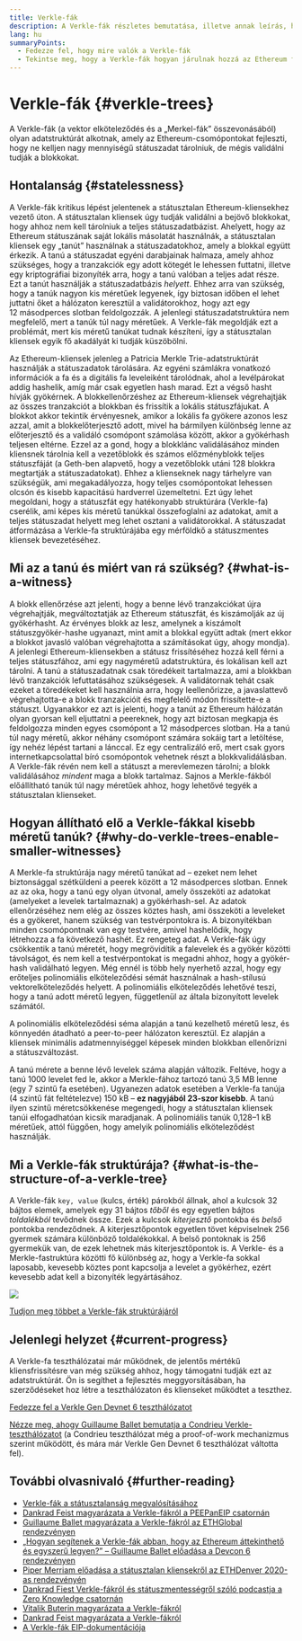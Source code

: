 ```yaml
---
title: Verkle-fák
description: A Verkle-fák részletes bemutatása, illetve annak leírás, hogy miként használják ezeket az Ethereum fejlesztésére
lang: hu
summaryPoints:
  - Fedezze fel, hogy mire valók a Verkle-fák
  - Tekintse meg, hogy a Verkle-fák hogyan járulnak hozzá az Ethereum fejlődéséhez
---
```


# Verkle-fák {#verkle-trees}

A Verkle-fák (a vektor elköteleződés és a „Merkel-fák” összevonásából) olyan adatstruktúrát alkotnak, amely az Ethereum-csomópontokat fejleszti, hogy ne kelljen nagy mennyiségű státuszadat tárolniuk, de mégis validálni tudják a blokkokat.

## Hontalanság {#statelessness}

A Verkle-fák kritikus lépést jelentenek a státusztalan Ethereum-kliensekhez vezető úton. A státusztalan kliensek úgy tudják validálni a bejövő blokkokat, hogy ahhoz nem kell tárolniuk a teljes státuszadatbázist. Ahelyett, hogy az Ethereum státuszának saját lokális másolatát használnák, a státusztalan kliensek egy „tanút” használnak a státuszadatokhoz, amely a blokkal együtt érkezik. A tanú a státuszadat egyéni darabjainak halmaza, amely ahhoz szükséges, hogy a tranzakciók egy adott kötegét le lehessen futtatni, illetve egy kriptográfiai bizonyíték arra, hogy a tanú valóban a teljes adat része. Ezt a tanút használják a státuszadatbázis _helyett_. Ehhez arra van szükség, hogy a tanúk nagyon kis méretűek legyenek, így biztosan időben el lehet juttatni őket a hálózaton keresztül a validátorokhoz, hogy azt egy 12 másodperces slotban feldolgozzák. A jelenlegi státuszadatstruktúra nem megfelelő, mert a tanúk túl nagy méretűek. A Verkle-fák megoldják ezt a problémát, mert kis méretű tanúkat tudnak készíteni, így a státusztalan kliensek egyik fő akadályát ki tudják küszöbölni.

<ExpandableCard title="Miért van szükség státusztalan kliensekre?" eventCategory="/roadmap/verkle-trees" eventName="clicked why do we want stateless clients?">

Az Ethereum-kliensek jelenleg a Patricia Merkle Trie-adatstruktúrát használják a státuszadatok tárolására. Az egyéni számlákra vonatkozó információk a fa és a digitális fa leveleiként tárolódnak, ahol a levélpárokat addig hashelik, amíg már csak egyetlen hash marad. Ezt a végső hasht hívják gyökérnek. A blokkellenőrzéshez az Ethereum-kliensek végrehajtják az összes tranzakciót a blokkban és frissítik a lokális státuszfájukat. A blokkot akkor tekintik érvényesnek, amikor a lokális fa gyökere azonos lesz azzal, amit a blokkelőterjesztő adott, mivel ha bármilyen különbség lenne az előterjesztő és a validáló csomópont számolása között, akkor a gyökérhash teljesen eltérne. Ezzel az a gond, hogy a blokklánc validálásához minden kliensnek tárolnia kell a vezetőblokk és számos előzményblokk teljes státuszfáját (a Geth-ben alapvető, hogy a vezetőblokk utáni 128 blokkra megtartják a státuszadatokat). Ehhez a klienseknek nagy tárhelyre van szükségük, ami megakadályozza, hogy teljes csomópontokat lehessen olcsón és kisebb kapacitású hardverrel üzemeltetni. Ezt úgy lehet megoldani, hogy a státuszfát egy hatékonyabb struktúrára (Verkle-fa) cserélik, ami képes kis méretű tanúkkal összefoglalni az adatokat, amit a teljes státuszadat helyett meg lehet osztani a validátorokkal. A státuszadat átformázása a Verkle-fa struktúrájába egy mérföldkő a státuszmentes kliensek bevezetéséhez.

</ExpandableCard>

## Mi az a tanú és miért van rá szükség? {#what-is-a-witness}

A blokk ellenőrzése azt jelenti, hogy a benne lévő tranzakciókat újra végrehajtják, megváltoztatják az Ethereum státuszfát, és kiszámolják az új gyökérhasht. Az érvényes blokk az lesz, amelynek a kiszámolt státuszgyökér-hashe ugyanazt, mint amit a blokkal együtt adtak (mert ekkor a blokkot javasló valóban végrehajtotta a számításokat úgy, ahogy mondja). A jelenlegi Ethereum-kliensekben a státusz frissítéséhez hozzá kell férni a teljes státuszfához, ami egy nagyméretű adatstruktúra, és lokálisan kell azt tárolni. A tanú a státuszadatnak csak töredékeit tartalmazza, ami a blokkban lévő tranzakciók lefuttatásához szükségesek. A validátornak tehát csak ezeket a töredékeket kell használnia arra, hogy leellenőrizze, a javaslattevő végrehajtotta-e a blokk tranzakcióit és megfelelő módon frissítette-e a státuszt. Ugyanakkor ez azt is jelenti, hogy a tanút az Ethereum hálózatán olyan gyorsan kell eljuttatni a peereknek, hogy azt biztosan megkapja és feldolgozza minden egyes csomópont a 12 másodperces slotban. Ha a tanú túl nagy méretű, akkor néhány csomópont számára sokáig tart a letöltése, így nehéz lépést tartani a lánccal. Ez egy centralizáló erő, mert csak gyors internetkapcsolattal bíró csomópontok vehetnek részt a blokkvalidálásban. A Verkle-fák révén nem kell a státuszt a merevlemezen tárolni; a blokk validálásához _mindent_ maga a blokk tartalmaz. Sajnos a Merkle-fákból előállítható tanúk túl nagy méretűek ahhoz, hogy lehetővé tegyék a státusztalan klienseket.

## Hogyan állítható elő a Verkle-fákkal kisebb méretű tanúk? {#why-do-verkle-trees-enable-smaller-witnesses}

A Merkle-fa struktúrája nagy méretű tanúkat ad – ezeket nem lehet biztonsággal szétküldeni a peerek között a 12 másodperces slotban. Ennek az az oka, hogy a tanú egy olyan útvonal, amely összeköti az adatokat (amelyeket a levelek tartalmaznak) a gyökérhash-sel. Az adatok ellenőrzéséhez nem elég az összes köztes hash, ami összeköti a leveleket és a gyökeret, hanem szükség van testvérpontokra is. A bizonyítékban minden csomópontnak van egy testvére, amivel hashelődik, hogy létrehozza a fa következő hashét. Ez rengeteg adat. A Verkle-fák úgy csökkentik a tanú méretét, hogy megrövidítik a falevelek és a gyökér közötti távolságot, és nem kell a testvérpontokat is megadni ahhoz, hogy a gyökér-hash validálható legyen. Még ennél is több hely nyerhető azzal, hogy egy erőteljes polinomiális elköteleződési sémát használnak a hash-stílusú vektorelköteleződés helyett. A polinomiális elköteleződés lehetővé teszi, hogy a tanú adott méretű legyen, függetlenül az általa bizonyított levelek számától.

A polinomiális elköteleződési séma alapján a tanú kezelhető méretű lesz, és könnyedén átadható a peer-to-peer hálózaton keresztül. Ez alapján a kliensek minimális adatmennyiséggel képesek minden blokkban ellenőrizni a státuszváltozást.

<ExpandableCard title="A Verkle-fák pontosan milyen mértékben tudják lecsökkenteni a tanú méretét?" eventCategory="/roadmap/verkle-trees" eventName="clicked exactly how much can Verkle trees reduce witness size?">

A tanú mérete a benne lévő levelek száma alapján változik. Feltéve, hogy a tanú 1000 levelet fed le, akkor a Merkle-fához tartozó tanú 3,5 MB lenne (egy 7 szintű fa esetében). Ugyanezen adatok esetében a Verkle-fa tanúja (4 szintű fát feltételezve) 150 kB – **ez nagyjából 23-szor kisebb**. A tanú ilyen szintű méretcsökkenése megengedi, hogy a státusztalan kliensek tanúi elfogadhatóan kicsik maradjanak. A polinomiális tanúk 0,128–1 kB méretűek, attól függően, hogy amelyik polinomiális elköteleződést használják.

</ExpandableCard>

## Mi a Verkle-fák struktúrája? {#what-is-the-structure-of-a-verkle-tree}

A Verkle-fák `key, value` (kulcs, érték) párokból állnak, ahol a kulcsok 32 bájtos elemek, amelyek egy 31 bájtos _tőből_ és egy egyetlen bájtos _toldalékból_ tevődnek össze. Ezek a kulcsok _kiterjesztő_ pontokba és _belső_ pontokba rendeződnek. A kiterjesztőpontok egyetlen tövet képviselnek 256 gyermek számára különböző toldalékokkal. A belső pontoknak is 256 gyermekük van, de ezek lehetnek más kiterjesztőpontok is. A Verkle- és a Merkle-fastruktúra közötti fő különbség az, hogy a Verkle-fa sokkal laposabb, kevesebb köztes pont kapcsolja a levelet a gyökérhez, ezért kevesebb adat kell a bizonyíték legyártásához.

![](./verkle.png)

[Tudjon meg többet a Verkle-fák struktúrájáról](https://blog.ethereum.org/2021/12/02/verkle-tree-structure)

## Jelenlegi helyzet {#current-progress}

A Verkle-fa teszthálózatai már működnek, de jelentős mértékű kliensfrissítésre van még szükség ahhoz, hogy támogatni tudják ezt az adatstruktúrát. Ön is segíthet a fejlesztés meggyorsításában, ha szerződéseket hoz létre a teszthálózaton és klienseket működtet a teszthez.

[Fedezze fel a Verkle Gen Devnet 6 teszthálózatot](https://verkle-gen-devnet-6.ethpandaops.io/)

[Nézze meg, ahogy Guillaume Ballet bemutatja a Condrieu Verkle-teszthálózatot](https://www.youtube.com/watch?v=cPLHFBeC0Vg) (a Condrieu teszthálózat még a proof-of-work mechanizmus szerint működött, és mára már Verkle Gen Devnet 6 teszthálózat váltotta fel).

## További olvasnivaló {#further-reading}

- [Verkle-fák a státusztalanság megvalósításához](https://verkle.info/)
- [Dankrad Feist magyarázata a Verkle-fákról a PEEPanEIP csatornán](https://www.youtube.com/watch?v=RGJOQHzg3UQ)
- [Guillaume Ballet magyarázata a Verkle-fákról az ETHGlobal rendezvényen](https://www.youtube.com/watch?v=f7bEtX3Z57o)
- [„Hogyan segítenek a Verkle-fák abban, hogy az Ethereum áttekinthető és egyszerű legyen?” – Guillaume Ballet előadása a Devcon 6 rendezvényen](https://www.youtube.com/watch?v=Q7rStTKwuYs)
- [Piper Merriam előadása a státusztalan kliensekről az ETHDenver 2020-as rendezvényén](https://www.youtube.com/watch?v=0yiZJNciIJ4)
- [Dankrad Fiest Verkle-fákról és státuszmentességről szóló podcastja a Zero Knowledge csatornán](https://zeroknowledge.fm/episode-202-stateless-ethereum-verkle-tries-with-dankrad-feist/)
- [Vitalik Buterin magyarázata a Verkle-fákról](https://vitalik.eth.limo/general/2021/06/18/verkle.html)
- [Dankrad Feist magyarázata a Verkle-fákról](https://dankradfeist.de/ethereum/2021/06/18/verkle-trie-for-eth1.html)
- [A Verkle-fák EIP-dokumentációja](https://notes.ethereum.org/@vbuterin/verkle_tree_eip#Illustration)

